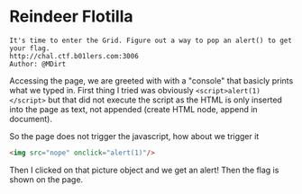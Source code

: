 # Reindeer Flotilla
```
It's time to enter the Grid. Figure out a way to pop an alert() to get your flag.
http://chal.ctf.b01lers.com:3006
Author: @MDirt
```

Accessing the page, we are greeted with with a "console" that basicly prints what we typed in. First thing I tried was obviously `<script>alert(1)</script>` but that did not execute the script as the HTML is only inserted into the page as text, not appended (create HTML node, append in document).

So the page does not trigger the javascript, how about we trigger it
```html
<img src="nope" onclick="alert(1)"/>
```
Then I clicked on that picture object and we get an alert! Then the flag is shown on the page.